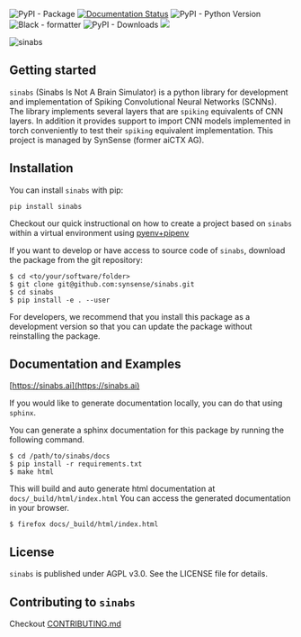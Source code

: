 ![PyPI - Package](https://img.shields.io/pypi/v/sinabs.svg) 
[![Documentation Status](https://readthedocs.org/projects/sinabs/badge/?version=latest)](https://sinabs.readthedocs.io/en/latest/?badge=latest)
![PyPI - Python Version](https://img.shields.io/pypi/pyversions/sinabs?logo=python) 
![Black - formatter](https://img.shields.io/badge/code%20style-black-black) 
![PyPI - Downloads](https://img.shields.io/pypi/dd/sinabs)
[![](http://github-actions.40ants.com/synsense/sinabs/matrix.svg?only=ci.multitest.ubuntu-latest)](https://github.com/synsense/sinabs)

![sinabs](docs/_static/sinabs-logo-lowercase.png)

Getting started
---------------
`sinabs` (Sinabs Is Not A Brain Simulator) is a python library for development and implementation of Spiking Convolutional Neural Networks (SCNNs).
The library implements several layers that are `spiking` equivalents of CNN layers.
In addition it provides support to import CNN models implemented in torch conveniently to test their `spiking` equivalent implementation.
This project is managed by SynSense (former aiCTX AG).

Installation
------------

You can install `sinabs` with pip:

```
pip install sinabs
```
Checkout our quick instructional on how to create a project based on `sinabs` within a virtual environment using [pyenv+pipenv](https://sinabs.ai/howto/python_pyenv_pipenv.html)

If you want to develop or have access to source code of `sinabs`, download the package from the git repository:

```
$ cd <to/your/software/folder>
$ git clone git@github.com:synsense/sinabs.git
$ cd sinabs
$ pip install -e . --user
```

For developers, we recommend that you install this package as a development version so that you can update the package without reinstalling the package.


Documentation and Examples
--------------------------

[https://sinabs.ai](https://sinabs.ai)


If you would like to generate documentation locally, you can do that using `sphinx`.

You can generate a sphinx documentation for this package by running the following command.

```
$ cd /path/to/sinabs/docs
$ pip install -r requirements.txt
$ make html
```

This will build and auto generate html documentation at `docs/_build/html/index.html`
You can access the generated documentation in your browser.
```
$ firefox docs/_build/html/index.html
```

License
-------

`sinabs` is published under AGPL v3.0. See the LICENSE file for details.


Contributing to `sinabs`
------------------------

Checkout [CONTRIBUTING.md](https://sinabs.ai/contributing.html)
